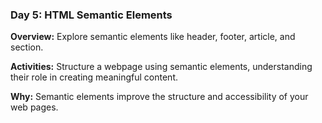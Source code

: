 ### Day 5: HTML Semantic Elements
**Overview:** Explore semantic elements like header, footer, article, and section.

**Activities:** Structure a webpage using semantic elements, understanding their role in creating meaningful content.

**Why:** Semantic elements improve the structure and accessibility of your web pages.
